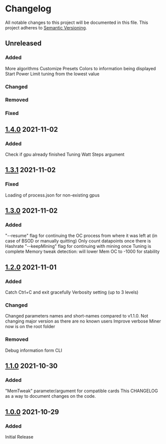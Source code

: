 # Changelog
All notable changes to this project will be documented in this file.
This project adheres to [Semantic Versioning](https://semver.org/).

## Unreleased
### Added
More algorithms
Customize Presets
Colors to information being displayed
Start Power Limit tuning from the lowest value
### Changed
### Removed
### Fixed

## [1.4.0](https://github.com/CryptoTuner/CryptoTuner/releases/tag/1.4.0) 2021-11-02
### Added
Check if gpu already finished Tuning
Watt Steps argument

## [1.3.1](https://github.com/CryptoTuner/CryptoTuner/releases/tag/1.3.1) 2021-11-02
### Fixed
Loading of process.json for non-existing gpus

## [1.3.0](https://github.com/CryptoTuner/CryptoTuner/releases/tag/1.3.0) 2021-11-02
### Added
"--resume" flag for continuing the OC process from where it was left at (in case of BSOD or manually quitting)
Only count datapoints once there is Hashrate
"--keepMining" flag for continuing with mining once Tuning is complete
Memory tweak detection: will lower Mem OC to -1000 for stability

## [1.2.0](https://github.com/CryptoTuner/CryptoTuner/releases/tag/1.2.0) 2021-11-01
### Added
Catch Ctrl+C and exit gracefully
Verbosity setting (up to 3 levels)
### Changed
Changed parameters names and short-names compared to v1.1.0. Not changing major version as there are no known users
Improve verbose
Miner now is on the root folder
### Removed
Debug information form CLI

## [1.1.0](https://github.com/CryptoTuner/CryptoTuner/releases/tag/1.1.0) 2021-10-30
### Added
"MemTweak" parameter/argument for compatible cards
This CHANGELOG as a way to document changes on the code.


## [1.0.0](https://github.com/CryptoTuner/CryptoTuner/releases/tag/1.0.0) 2021-10-29
### Added
Initial Release